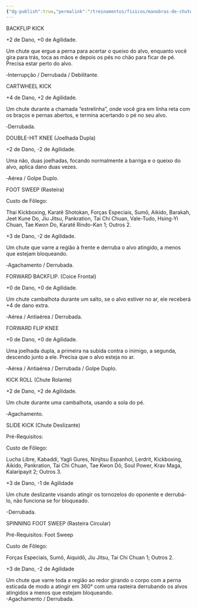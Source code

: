 ```yaml
---
{"dg-publish":true,"permalink":"/treinamentos/fisicos/manobras-de-chute/"}
---
```


BACKFLIP KICK

+2 de Dano, +0 de Agilidade.

Um chute que ergue a perna para acertar o queixo do alvo, enquanto você gira para trás, toca as mãos e depois os pés no chão para ficar de pé. Precisa estar perto do alvo.

‐Interrupção / Derrubada / Debilitante.

  

CARTWHEEL KICK

+4 de Dano, +2 de Agilidade.

Um chute durante a chamada “estrelinha”, onde você gira em linha reta com os braços e pernas abertos, e termina acertando o pé no seu alvo.

‐Derrubada.

  

DOUBLE-HIT KNEE (Joelhada Dupla)

+2 de Dano, -2 de Agilidade.

Uma não, duas joelhadas, focando normalmente a barriga e o queixo do alvo, aplica dano duas vezes.

‐Aérea / Golpe Duplo.

  

FOOT SWEEP (Rasteira)

Custo de Fôlego:

Thai Kickboxing, Karatê Shotokan, Forças Especiais, Sumô, Aikido, Barakah, Jeet Kune Do, Jiu Jitsu, Pankration, Tai Chi Chuan, Vale-Tudo, Hsing-Yi Chuan, Tae Kwon Do, Karatê Rindo-Kan 1; Outros 2.

  

+3 de Dano, -2 de Agilidade.

Um chute que varre a região à frente e derruba o alvo atingido, a menos que estejam bloqueando.

‐Agachamento / Derrubada.

  

FORWARD BACKFLIP. (Coice Frontal)

+0 de Dano, +0 de Agilidade.

Um chute cambalhota durante um salto, se o alvo estiver no ar, ele receberá +4 de dano extra.

‐Aérea / Antiaérea / Derrubada.

  

FORWARD FLIP KNEE

+0 de Dano, +0 de Agilidade.

Uma joelhada dupla, a primeira na subida contra o inimigo, a segunda, descendo junto a ele. Precisa que o alvo esteja no ar.

‐Aérea / Antiaérea / Derrubada / Golpe Duplo.

  

KICK ROLL (Chute Rolante)

+2 de Dano, +2 de Agilidade.

Um chute durante uma cambalhota, usando a sola do pé.

‐Agachamento.

  

SLIDE KICK (Chute Deslizante)

Pré-Requisitos:

Custo de Fôlego:

Lucha Libre, Kabaddi, Yagli Gures, Ninjitsu Espanhol, Lerdrit, Kickboxing, Aikido, Pankration, Tai Chi Chuan, Tae Kwon Dô, Soul Power, Krav Maga, Kalaripayit 2; Outros 3.

  

+3 de Dano, -1 de Agilidade

Um chute deslizante visando atingir os tornozelos do oponente e derrubá-lo, não funciona se for bloqueado.

-Derrubada.

  

SPINNING FOOT SWEEP (Rasteira Circular)

Pré-Requisitos: Foot Sweep

Custo de Fôlego:

Forças Especiais, Sumô, Aiquidô, Jiu Jitsu, Tai Chi Chuan 1; Outros 2.

  

+3 de Dano, -2 de Agilidade

Um chute que varre toda a região ao redor girando o corpo com a perna esticada de modo a atingir em 360° com uma rasteira derrubando os alvos atingidos a menos que estejam bloqueando.  
-Agachamento / Derrubada.

